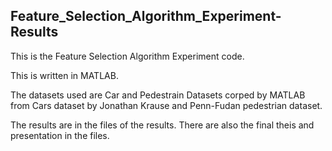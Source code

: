 ## Feature_Selection_Algorithm_Experiment-Results
This is the Feature Selection Algorithm Experiment code.

This is written in MATLAB.

The datasets used are Car and Pedestrain Datasets corped by MATLAB from Cars dataset by Jonathan Krause and Penn-Fudan pedestrian dataset.

The results are in the files of the results. There are also the final theis and presentation in the files.
